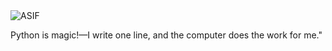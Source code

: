 <!DOCTYPE html>
<html lang="en">
<head>
<meta charset="UTF-8">
<meta http-equiv="X-UA-Compatible" content="IE=edge">
<meta name="viewport" content="width=device-width, initial-scale=1.0">

<div id="img">
  <img src="https://graph.org/file/8854d948c5d75ff374959-5b9eab28b0de68b2b8.jpg" alt="ASIF">
</div>

<p id="About"> Python is magic!—I write one line, and the computer does the work for me." </p>

